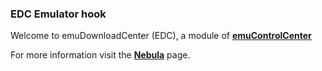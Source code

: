 ### EDC Emulator hook

Welcome to emuDownloadCenter (EDC), a module of [**emuControlCenter**](https://github.com/PhoenixInteractiveNL/emuControlCenter/wiki/)

For more information visit the [**Nebula**](https://github.com/PhoenixInteractiveNL/edc-masterhook/wiki/Emulator-nebula#menu) page.
